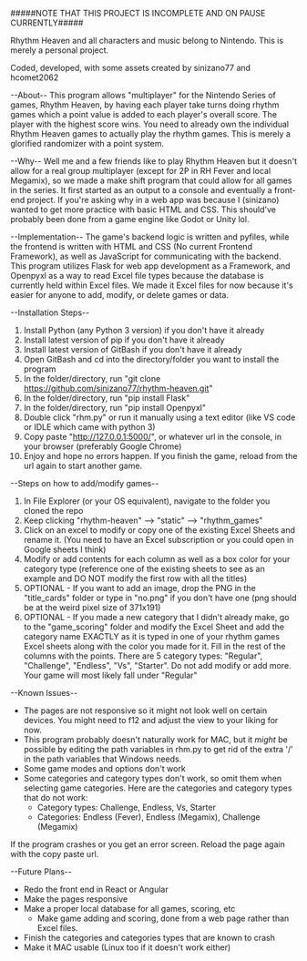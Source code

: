 #####NOTE THAT THIS PROJECT IS INCOMPLETE AND ON PAUSE CURRENTLY#####

Rhythm Heaven and all characters and music belong to Nintendo. This is merely
a personal project.

Coded, developed, with some assets created by sinizano77 and hcomet2062

--About--
This program allows "multiplayer" for the Nintendo Series of games, Rhythm Heaven, by
having each player take turns doing rhythm games which a point value is added to each
player's overall score. The player with the highest score wins. You need to already 
own the individual Rhythm Heaven games to actually play the rhythm games. This is 
merely a glorified randomizer with a point system.

--Why--
Well me and a few friends like to play Rhythm Heaven but it doesn't allow for a real 
group multiplayer (except for 2P in RH Fever and local Megamix), so we made a make 
shift program that could allow for all games in the series. It first started as an 
output to a console and eventually a front-end project. 
If you're asking why in a web app was because I (sinizano) wanted to get more practice 
with basic HTML and CSS. This should've probably been done from a game engine like 
Godot or Unity lol.

--Implementation--
The game's backend logic is written and pyfiles, while the frontend is written with
HTML and CSS (No current Frontend Framework), as well as JavaScript for communicating 
with the backend. This program utilizes Flask for web app development as a Framework, 
and Openpyxl as a way to read Excel file types because the database is currently held
within Excel files. We made it Excel files for now because it's easier for anyone to add,
modify, or delete games or data.

--Installation Steps--
1. Install Python (any Python 3 version) if you don't have it already
2. Install latest version of pip if you don't have it already
3. Install latest version of GitBash if you don't have it already
4. Open GitBash and cd into the directory/folder you want to install the program
5. In the folder/directory, run "git clone https://github.com/sinizano77/rhythm-heaven.git"
6. In the folder/directory, run "pip install Flask"
7. In the folder/directory, run "pip install Openpyxl"
8. Double click "rhm.py" or run it manually using a text editor (like VS code or IDLE which 
   came with python 3)
9. Copy paste "http://127.0.0.1:5000/", or whatever url in the console, in your browser 
   (preferably Google Chrome)
10. Enjoy and hope no errors happen. If you finish the game, reload from the url again to
    start another game.

--Steps on how to add/modify games--
1. In File Explorer (or your OS equivalent), navigate to the folder you cloned the repo
2. Keep clicking "rhythm-heaven" --> "static" --> "rhythm_games"
3. Click on an excel to modify or copy one of the existing Excel Sheets and rename it. 
   (You need to have an Excel subscription or you could open in Google sheets I think)
4. Modify or add contents for each column as well as a box color for your category type
   (reference one of the existing sheets to see as an example and DO NOT modify the 
   first row with all the titles)
5. OPTIONAL - If you want to add an image, drop the PNG in the "title_cards" folder or
   type in "no.png" if you don't have one (png should be at the weird pixel size of
   371x191)
6. OPTIONAL - If you made a new category that I didn't already make, go to the 
   "game_scoring" folder and modify the Excel Sheet and add the category name
   EXACTLY as it is typed in one of your rhythm games Excel sheets along with
   the color you made for it. Fill in the rest of the columns with the points.
   There are 5 category types: "Regular", "Challenge", "Endless", "Vs", "Starter". 
   Do not add modify or add more. Your game will most likely fall under "Regular"

--Known Issues--
* The pages are not responsive so it might not look well on certain devices.
  You might need to f12 and adjust the view to your liking for now.
* This program probably doesn't naturally work for MAC, but it _might_ be possible by editing
  the path variables in rhm.py to get rid of the extra '/' in the path variables that Windows
  needs.
* Some game modes and options don't work 
* Some categories and category types don't work, so omit them when selecting game categories. 
  Here are the categories and category types that do not work: 
   - Category types: Challenge, Endless, Vs, Starter
   - Categories: Endless (Fever), Endless (Megamix), Challenge (Megamix)

If the program crashes or you get an error screen. Reload the page again with the copy paste
url.

--Future Plans--
- Redo the front end in React or Angular
- Make the pages responsive
- Make a proper local database for all games, scoring, etc
  - Make game adding and scoring, done from a web page rather than Excel files.
- Finish the categories and categories types that are known to crash
- Make it MAC usable (Linux too if it doesn't work either) 